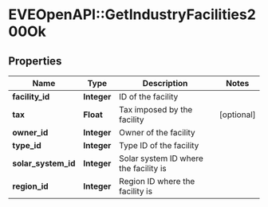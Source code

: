 # EVEOpenAPI::GetIndustryFacilities200Ok

## Properties
Name | Type | Description | Notes
------------ | ------------- | ------------- | -------------
**facility_id** | **Integer** | ID of the facility | 
**tax** | **Float** | Tax imposed by the facility | [optional] 
**owner_id** | **Integer** | Owner of the facility | 
**type_id** | **Integer** | Type ID of the facility | 
**solar_system_id** | **Integer** | Solar system ID where the facility is | 
**region_id** | **Integer** | Region ID where the facility is | 


